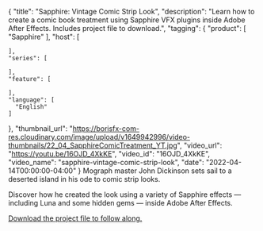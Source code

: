 {
  "title": "Sapphire: Vintage Comic Strip Look",
  "description": "Learn how to create a comic book treatment using Sapphire VFX plugins inside Adobe After Effects. Includes project file to download.",
  "tagging": {
    "product": [
      "Sapphire"
    ],
    "host": [

    ],
    "series": [

    ],
    "feature": [

    ],
    "language": [
      "English"
    ]
  },
  "thumbnail_url": "https://borisfx-com-res.cloudinary.com/image/upload/v1649942996/video-thumbnails/22_04_SapphireComicTreatment_YT.jpg",
  "video_url": "https://youtu.be/16OJD_4XkKE",
  "video_id": "16OJD_4XkKE",
  "video_name": "sapphire-vintage-comic-strip-look",
  "date": "2022-04-14T00:00:00-04:00"
}
Mograph master John Dickinson sets sail to a deserted island in his ode to comic strip looks.

Discover how he created the look using a variety of Sapphire effects — including Luna and some hidden gems — inside Adobe After Effects.

<a href="https://bit.ly/3v5eyTL" target="_blank">Download the project file to follow along.</a>